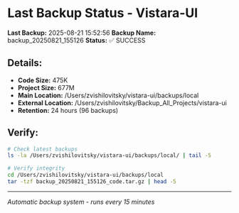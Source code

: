 # Last Backup Status - Vistara-UI

**Last Backup:** 2025-08-21 15:52:56
**Backup Name:** backup_20250821_155126
**Status:** ✅ SUCCESS

## Details:
- **Code Size:** 475K
- **Project Size:** 677M
- **Main Location:** /Users/zvishilovitsky/vistara-ui/backups/local
- **External Location:** /Users/zvishilovitsky/Backup_All_Projects/vistara-ui
- **Retention:** 24 hours (96 backups)

## Verify:
```bash
# Check latest backups
ls -la /Users/zvishilovitsky/vistara-ui/backups/local/ | tail -5

# Verify integrity
cd /Users/zvishilovitsky/vistara-ui/backups/local
tar -tzf backup_20250821_155126_code.tar.gz | head -5
```

---
*Automatic backup system - runs every 15 minutes*
